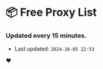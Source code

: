 # :package: Free Proxy List
### Updated every 15 minutes.

- Last updated: `2024-10-05 22:53`

:heart:
